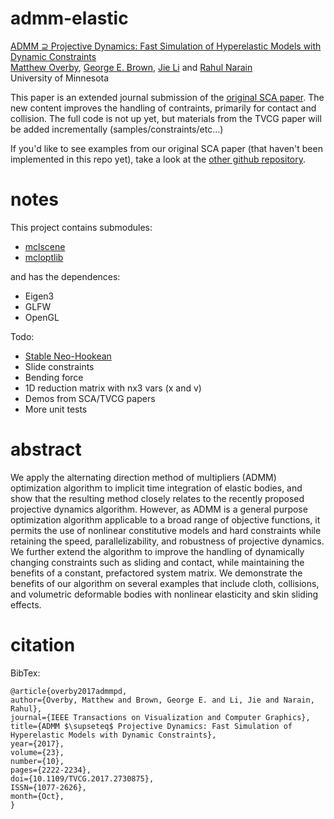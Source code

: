 # admm-elastic

[ADMM ⊇ Projective Dynamics: Fast Simulation of Hyperelastic Models with Dynamic Constraints](https://mattoverby.net/pages/admmpd_abstract.html)  
[Matthew Overby](http://www.mattoverby.net/), [George E. Brown](http://www-users.cs.umn.edu/~brow2327/),
[Jie Li](http://www-users.cs.umn.edu/~lixx4611/) and [Rahul Narain](http://rahul.narain.name/)  
University of Minnesota

This paper is an extended journal submission of the [original SCA paper](http://rahul.narain.name/admm-pd). The new content improves the handling of contraints, primarily for contact and collision. The full code is not up yet, but materials from the TVCG paper will be added incrementally (samples/constraints/etc...)

If you'd like to see examples from our original SCA paper (that haven't been implemented in this repo yet), take a look at the [other github repository](https://github.com/mattoverby/admm-elastic-sca).

# notes

This project contains submodules:
- [mclscene](https://github.com/mattoverby/mclscene)
- [mcloptlib](https://github.com/mattoverby/mcloptlib)

and has the dependences:
- Eigen3
- GLFW
- OpenGL

Todo:
- [Stable Neo-Hookean](http://graphics.pixar.com/library/StableElasticity)
- Slide constraints
- Bending force
- 1D reduction matrix with nx3 vars (x and v)
- Demos from SCA/TVCG papers
- More unit tests

# abstract

We apply the alternating direction method of multipliers (ADMM) optimization algorithm to implicit time integration of elastic bodies,
and show that the resulting method closely relates to the recently proposed projective dynamics algorithm. However, as ADMM is a general
purpose optimization algorithm applicable to a broad range of objective functions, it permits the use of nonlinear constitutive models and
hard constraints while retaining the speed, parallelizability, and robustness of projective dynamics. We further extend the algorithm to
improve the handling of dynamically changing constraints such as sliding and contact, while maintaining the benefits of a constant,
prefactored system matrix. We demonstrate the benefits of our algorithm on several examples that include cloth, collisions, and volumetric
deformable bodies with nonlinear elasticity and skin sliding effects.

# citation

BibTex:  

	@article{overby2017admmpd, 
	author={Overby, Matthew and Brown, George E. and Li, Jie and Narain, Rahul},
	journal={IEEE Transactions on Visualization and Computer Graphics}, 
	title={ADMM $\supseteq$ Projective Dynamics: Fast Simulation of Hyperelastic Models with Dynamic Constraints}, 
	year={2017}, 
	volume={23}, 
	number={10}, 
	pages={2222-2234}, 
	doi={10.1109/TVCG.2017.2730875}, 
	ISSN={1077-2626}, 
	month={Oct},
	}

